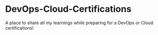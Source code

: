 # DevOps-Cloud-Certifications
A place to share all my learnings while preparing for a DevOps or Cloud certifications!